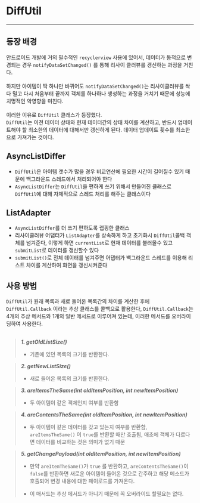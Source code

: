 # DiffUtil
---
## 등장 배경
안드로이드 개발에 거의 필수적인 `recyclerview` 사용에 있어서, 데이터가 동적으로 변경되는 경우 `notifyDataSetChanged()` 를 통해 리사이 클러뷰를 갱신하는 과정을 거친다.<br><br>
하지만 아이템이 딱 하나만 바뀌어도 `notifyDataSetChanged()`는 리사이클러뷰를 싹다 밀고 다시 처음부터 끝까지 객체를 하나하나 생성하는 과정을 거치기 때문에 성능에 치명적인 악영향을 미친다.<br><br>
이러한 이유로 `DiffUtil` 클래스가 등장했다.<br>
`DiffUtil`는 이전 데이터 상태와 현재 데이터간의 상태 차이를 계산하고, 반드시 업데이트해야 할 최소한의 데이터에 대해서만 갱신하게 된다. 데이터 업데이트 횟수를 최소한으로 가져가는 것이다.
## AsyncListDiffer
- `DiffUtil`은 아이템 갯수가 많을 경우 비교연산에 필요한 시간이 길어질수 있기 때문에 백그라운드 스레드에서 처리되어야 한다
- `AsyncListDiffer`는 `DiffUtil`을 편하게 쓰기 위해서 만들어진 클래스로 `DiffUtil`에 대해 자체적으로 스레드 처리를 해주는 클래스이다
## ListAdapter
- `AsyncListDiffer`를 더 쓰기 편하도록 랩핑한 클래스
- 리사이클러뷰 어댑터가 `ListAdapter`를 상속하게 하고 초기화시 `DiffUtil`콜백 객체를 넘겨준다, 이렇게 하면 `currentList`로 현재 데이터를 불러올수 있고 `submitList`로 데이터를 갱신할수 있다
- `submitList()`로 전체 데이터를 넘겨주면 어댑터가 백그라운드 스레드를 이용해 리스트 차이를 계산하여 화면을 갱신시켜준다
## 사용 방법 
`DiffUtil`가 원래 목록과 새로 들어온 목록간의 차이를 계산한 후에 `DiffUtil.Callback` 이라는 추상 클래스를 콜백으로 활용한다, `DiffUtil.Callback`는 4개의 추상 메서드와 1개의 일반 메서드로 이루어져 있는데, 이러한 메서드를 오버라이딩하여 사용한다.<br><br>
> ***1. getOldListSize()***
> - 기존에 있던 목록의 크기를 반환한다.

> ***2. getNewListSize()***
> - 새로 들어온 목록의 크기를 반환한다.

> ***3. areItemsTheSame(int oldItemPosition, int newItemPosition)***
> - 두 아이템이 같은 객체인지 여부를 반환함

>***4. areContentsTheSame(int oldItemPosition, int newItemPosition)***
> - 두 아이템이 같은 데이터를 갖고 있는지 여부를 반환함, `areItemsTheSame()` 이 `true`를 반환할 때만 호출됨, 애초에 객체가 다르다면 데이터를 비교하는 것은 의미가 없기 때문

> ***5. getChangePayload(int oldItemPosition, int newItemPosition)***
> - 만약 `areItemTheSame()`가 `true` 를 반환하고, `areContentsTheSame()`이 `false`를 반환하면 새로운 아이템이 들어온 것으로 간주하고 해당 메소드가 호출되어 변경 내용에 대한 페이로드를 가져온다.
> 
> - 이 매서드는 추상 메서드가 아니기 때문에 꼭 오버라이드 할필요는 없다.